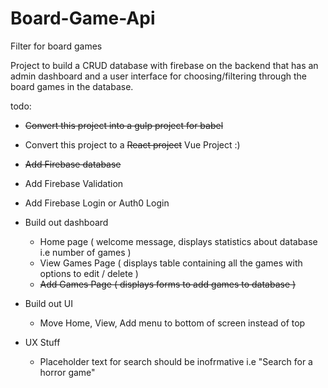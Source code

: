 # Board-Game-Api
Filter for board games 

Project to build a CRUD database with firebase on the backend that has an admin dashboard and a user interface for choosing/filtering through the board games in the database.

todo:

* ~~Convert this project into a gulp project for babel~~
* Convert this project to a ~~React project~~ Vue Project :) 
* ~~Add Firebase database~~
* Add Firebase Validation 
* Add Firebase Login or Auth0 Login
* Build out dashboard
    * Home page ( welcome message, displays statistics about database i.e number of games )
    * View Games Page ( displays table containing all the games with options to edit / delete )
    * ~~Add Games Page ( displays forms to add games to database )~~
   
* Build out UI
   * Move Home, View, Add menu to bottom of screen instead of top
   
   
* UX Stuff
   * Placeholder text for search should be inofrmative i.e "Search for a horror game"
